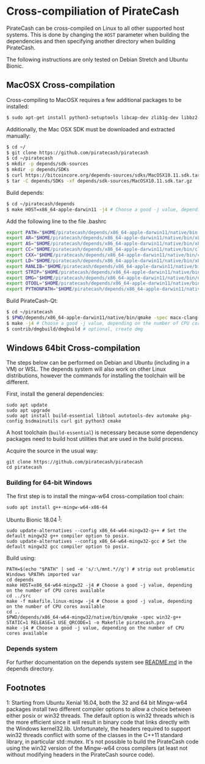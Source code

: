 Cross-compiliation of PirateCash
===============================

PirateCash can be cross-compiled on Linux to all other supported host systems. This is done by changing
the `HOST` parameter when building the dependencies and then specifying another directory when building PirateCash.

The following instructions are only tested on Debian Stretch and Ubuntu Bionic.

MacOSX Cross-compilation
------------------------
Cross-compiling to MacOSX requires a few additional packages to be installed:

```bash
$ sudo apt-get install python3-setuptools libcap-dev zlib1g-dev libbz2-dev
```

Additionally, the Mac OSX SDK must be downloaded and extracted manually:

```bash
$ cd ~/
$ git clone https://github.com/piratecash/piratecash
$ cd ~/piratecash
$ mkdir -p depends/sdk-sources
$ mkdir -p depends/SDKs
$ curl https://bitcoincore.org/depends-sources/sdks/MacOSX10.11.sdk.tar.gz -o depends/sdk-sources/MacOSX10.11.sdk.tar.gz
$ tar -C depends/SDKs -xf depends/sdk-sources/MacOSX10.11.sdk.tar.gz
```

Build depends:

```bash
$ cd ~/piratecash/depends
$ make HOST=x86_64-apple-darwin11 -j4 # Choose a good -j value, depending on the number of CPU cores available
```

Add the following line to the file .bashrc

```bash
export PATH="$HOME/piratecash/depends/x86_64-apple-darwin11/native/bin:$PATH"
export AR="$HOME/piratecash/depends/x86_64-apple-darwin11/native/bin/x86_64-apple-darwin11-ar"
export AS="$HOME/piratecash/depends/x86_64-apple-darwin11/native/bin/x86_64-apple-darwin11-as"
export CC="$HOME/piratecash/depends/x86_64-apple-darwin11/native/bin/clang"
export CXX="$HOME/piratecash/depends/x86_64-apple-darwin11/native/bin/clang++"
export LD="$HOME/piratecash/depends/x86_64-apple-darwin11/native/bin/x86_64-apple-darwin11-ld"
export RANLIB="$HOME/piratecash/depends/x86_64-apple-darwin11/native/bin/x86_64-apple-darwin11-ranlib"
export STRIP="$HOME/piratecash/depends/x86_64-apple-darwin11/native/bin/x86_64-apple-darwin11-strip"
export DMG="$HOME/piratecash/depends/x86_64-apple-darwin11/native/bin/dmg"
export OTOOL="$HOME/piratecash/depends/x86_64-apple-darwin11/native/bin/x86_64-apple-darwin11-otool"
export PYTHONPATH="$HOME/piratecash/depends/x86_64-apple-darwin11/native/lib/python/dist-packages:$PYTHONPATH"
```
Build PirateCash-Qt:

```bash
$ cd ~/piratecash
$ $PWD/depends/x86_64-apple-darwin11/native/bin/qmake -spec macx-clang-linux STATIC=1 RELEASE=1 -o Makefile piratecash.pro
$ make -j4 # Choose a good -j value, depending on the number of CPU cores available
$ contrib/dmgbuild/dmgbuild # optional, create dmg
```

Windows 64bit Cross-compilation
-------------------------------
The steps below can be performed on Debian and Ubuntu (including in a VM) or WSL. The depends system
will also work on other Linux distributions, however the commands for
installing the toolchain will be different.

First, install the general dependencies:

    sudo apt update
    sudo apt upgrade
    sudo apt install build-essential libtool autotools-dev automake pkg-config bsdmainutils curl git python3 cmake

A host toolchain (`build-essential`) is necessary because some dependency
packages need to build host utilities that are used in the build process.

Acquire the source in the usual way:

    git clone https://github.com/piratecash/piratecash
    cd piratecash

### Building for 64-bit Windows

The first step is to install the mingw-w64 cross-compilation tool chain:

    sudo apt install g++-mingw-w64-x86-64

Ubuntu Bionic 18.04 <sup>[1](#footnote1)</sup>:

    sudo update-alternatives --config x86_64-w64-mingw32-g++ # Set the default mingw32 g++ compiler option to posix.
    sudo update-alternatives --config x86_64-w64-mingw32-gcc # Set the default mingw32 gcc compiler option to posix.

Build using:

    PATH=$(echo "$PATH" | sed -e 's/:\/mnt.*//g') # strip out problematic Windows %PATH% imported var
    cd depends
    make HOST=x86_64-w64-mingw32 -j4 # Choose a good -j value, depending on the number of CPU cores available
    cd ../src
    make -f makefile.linux-mingw -j4 # Choose a good -j value, depending on the number of CPU cores available
    cd ..
    $PWD/depends/x86_64-w64-mingw32/native/bin/qmake -spec win32-g++ STATIC=1 RELEASE=1 USE_QRCODE=1 -o Makefile piratecash.pro
    make -j4 # Choose a good -j value, depending on the number of CPU cores available

### Depends system

For further documentation on the depends system see [README.md](../depends/README.md) in the depends directory.

Footnotes
---------

<a name="footnote1">1</a>: Starting from Ubuntu Xenial 16.04, both the 32 and 64 bit Mingw-w64 packages install two different
compiler options to allow a choice between either posix or win32 threads. The default option is win32 threads which is the more
efficient since it will result in binary code that links directly with the Windows kernel32.lib. Unfortunately, the headers
required to support win32 threads conflict with some of the classes in the C++11 standard library, in particular std::mutex.
It's not possible to build the PirateCash code using the win32 version of the Mingw-w64 cross compilers (at least not without
modifying headers in the PirateCash source code).
